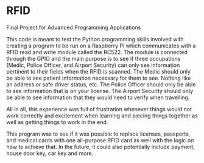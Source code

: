 # RFID
Final Project for Advanced Programming Applications

This code is meant to test the Python programming skills involved with creating a program to be run on a Raspberry Pi which communicates with a RFID read and write module called the RC522.
The module is connected through the GPIO and the main purpose is to see if three occupations (Medic, Police Officer, and Airport Security) can only see information pertinent to their fields when the RFID is scanned.
The Medic should only be able to see patient information necessary for them to see. Nothing like an address or safe driver status, etc.
The Police Officer should only be able to see information that is on your license.
The Airport Security should only be able to see information that they would need to verify when travelling.

All in all, this experience was full of frustration whenever things would not work correctly and excitement when learning and piecing things together as well as getting things to work in the end.

This program was to see if it was possible to replace licenses, passports, and medical cards with one all-purpose RFID card as well with the logic on how to achieve that. In the future, it could also potentially include payment, house door key, car key and more.
